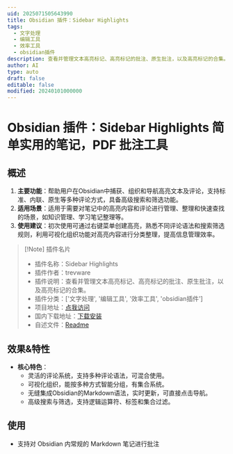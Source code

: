 ```yaml
---
uid: 2025071505643990
title: Obsidian 插件：Sidebar Highlights
tags:
  - 文字处理
  - 编辑工具
  - 效率工具
  - obsidian插件
description: 查看并管理文本高亮标记、高亮标记的批注、原生批注，以及高亮标记的合集。
author: AI
type: auto
draft: false
editable: false
modified: 20240101000000
---
```


# Obsidian 插件：Sidebar Highlights 简单实用的笔记，PDF 批注工具

## 概述

1. **主要功能**：帮助用户在Obsidian中捕获、组织和导航高亮文本及评论，支持标准、内联、原生等多种评论方式，具备高级搜索和筛选功能。
2. **适用场景**：适用于需要对笔记中的高亮内容和评论进行管理、整理和快速查找的场景，如知识管理、学习笔记整理等。
3. **使用建议**：初次使用可通过右键菜单创建高亮，熟悉不同评论语法和搜索筛选规则，利用可视化组织功能对高亮内容进行分类整理，提高信息管理效率。

> [!Note] 插件名片
> - 插件名称：Sidebar Highlights
> - 插件作者：trevware
> - 插件说明：查看并管理文本高亮标记、高亮标记的批注、原生批注，以及高亮标记的合集。
> - 插件分类：['文字处理', '编辑工具', '效率工具', 'obsidian插件']
> - 项目地址：[点我访问](https://github.com/trevware/obsidian-sidebar-highlights)
> - 国内下载地址：[下载安装](https://pkmer.cn/products/plugin/pluginMarket/?sidebar-highlights)
> - 自述文件：[Readme](https://ghproxy.net/https://raw.githubusercontent.com/trevware/obsidian-sidebar-highlights/master/README.md)

## 效果&特性

- **核心特色**：
    - 灵活的评论系统，支持多种评论语法，可混合使用。
    - 可视化组织，能按多种方式智能分组，有集合系统。
    - 无缝集成Obsidian的Markdown语法，实时更新，可直接点击导航。
    - 高级搜索与筛选，支持逻辑运算符、标签和集合过滤。


## 使用

- 支持对 Obsidian 内常规的 Markdown 笔记进行批注
